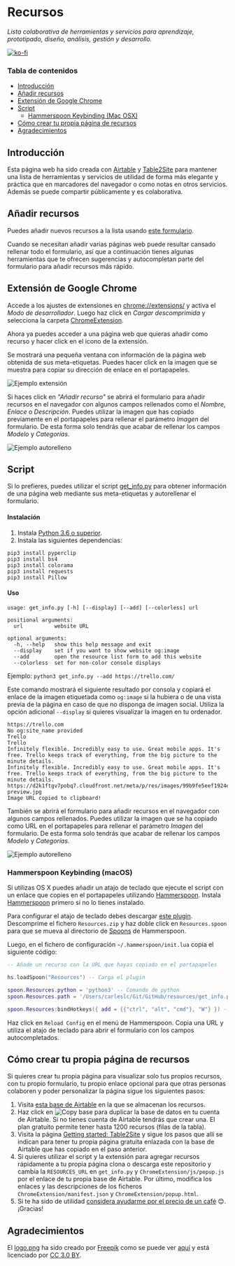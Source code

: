 # Recursos

_Lista colaborativa de herramientas y servicios para aprendizaje, prototipado, diseño, análisis, gestión y desarrollo._

[![ko-fi](https://www.ko-fi.com/img/githubbutton_sm.svg)](https://ko-fi.com/carleslc)

### Tabla de contenidos

<!-- MarkdownTOC -->

- [Introducción](#introducción)
- [Añadir recursos](#añadir-recursos)
- [Extensión de Google Chrome](#extensión-de-google-chrome)
- [Script](#script)
  - [Hammerspoon Keybinding (Mac OSX)](#hammerspoon-keybinding-macos)
- [Cómo crear tu propia página de recursos](#cómo-crear-tu-propia-página-de-recursos)
- [Agradecimientos](#agradecimientos)

<!-- MarkdownTOC -->

## Introducción

Esta página web ha sido creada con [Airtable](https://airtable.com/) y [Table2Site](https://table2site.com/) para mantener una lista de herramientas y servicios de utilidad de forma más elegante y práctica que en marcadores del navegador o como notas en otros servicios. Además se puede compartir públicamente y es colaborativa.

## Añadir recursos

Puedes añadir nuevos recursos a la lista usando [este formulario](https://airtable.com/shrnzLIolsKJMD9Ql).

Cuando se necesitan añadir varias páginas web puede resultar cansado rellenar todo el formulario, así que a continuación tienes algunas herramientas que te ofrecen sugerencias y autocompletan parte del formulario para añadir recursos más rápido.

## Extensión de Google Chrome

Accede a los ajustes de extensiones en [chrome://extensions/](chrome://extensions/) y activa el *Modo de desarrollador*. Luego haz click en *Cargar descomprimida* y selecciona la carpeta [ChromeExtension](https://minhaskamal.github.io/DownGit/#/home?url=https://github.com/Carleslc/resources/tree/master/ChromeExtension).

Ahora ya puedes acceder a una página web que quieras añadir como recurso y hacer click en el icono de la extensión.

Se mostrará una pequeña ventana con información de la página web obtenida de sus meta-etiquetas. Puedes hacer click en la imagen que se muestra para copiar su dirección de enlace en el portapapeles.

![Ejemplo extensión](https://i.imgur.com/lPaqtCb.png)

Si haces click en *"Añadir recurso"* se abrirá el formulario para añadir recursos en el navegador con algunos campos rellenados como el *Nombre*, *Enlace* o *Descripción*. Puedes utilizar la imagen que has copiado previamente en el portapapeles para rellenar el parámetro _Imagen_ del formulario. De esta forma solo tendrás que acabar de rellenar los campos _Modelo_ y _Categorías_.

![Ejemplo autorelleno](https://i.imgur.com/Q92O3f1.png)

## Script

Si lo prefieres, puedes utilizar el script [get_info.py](https://raw.githubusercontent.com/Carleslc/resources/master/get_info.py) para obtener información de una página web mediante sus meta-etiquetas y autorellenar el formulario.

#### Instalación

1. Instala [Python 3.6 o superior](https://www.python.org/downloads/).
2. Instala las siguientes dependencias:

```
pip3 install pyperclip
pip3 install bs4
pip3 install colorama
pip3 install requests
pip3 install Pillow
```

#### Uso

```
usage: get_info.py [-h] [--display] [--add] [--colorless] url

positional arguments:
  url          website URL

optional arguments:
  -h, --help   show this help message and exit
  --display    set if you want to show website og:image
  --add        open the resource list form to add this website
  --colorless  set for non-color console displays
```

Ejemplo: `python3 get_info.py --add https://trello.com/`

Este comando mostrará el siguiente resultado por consola y copiará el enlace de la imagen etiquetada como `og:image` si la hubiera o de una vista previa de la página en caso de que no disponga de imagen social. Utiliza la opción adicional `--display` si quieres visualizar la imagen en tu ordenador.

```
https://trello.com
No og:site_name provided
Trello
Trello
Infinitely flexible. Incredibly easy to use. Great mobile apps. It's free. Trello keeps track of everything, from the big picture to the minute details.
Infinitely flexible. Incredibly easy to use. Great mobile apps. It's free. Trello keeps track of everything, from the big picture to the minute details.
https://d2k1ftgv7pobq7.cloudfront.net/meta/p/res/images/99b9fe5eef1924ee2fe0306b5cdd6541/home-preview.jpg
Image URL copied to clipboard!
```

También se abrirá el formulario para añadir recursos en el navegador con algunos campos rellenados. Puedes utilizar la imagen que se ha copiado como URL en el portapapeles para rellenar el parámetro _Imagen_ del formulario. De esta forma solo tendrás que acabar de rellenar los campos _Modelo_ y _Categorías_.

![Ejemplo autorelleno](https://i.imgur.com/Q92O3f1.png)

### Hammerspoon Keybinding (macOS)

Si utilizas OS X puedes añadir un atajo de teclado que ejecute el script con un enlace que copies en el portapapeles utilizando [Hammerspoon](http://hammerspoon.org). Instala [Hammerspoon](http://hammerspoon.org) primero si no lo tienes instalado.

Para configurar el atajo de teclado debes descargar [este plugin](https://github.com/Carleslc/Spoons/blob/master/Spoons/Resources.spoon/markdown/Resources.md). Descomprime el fichero `Resources.zip` y haz doble click en `Resources.spoon` para que se mueva al directorio de [Spoons](https://github.com/Hammerspoon/hammerspoon/blob/master/SPOONS.md) de Hammerspoon.

Luego, en el fichero de configuración `~/.hammerspoon/init.lua` copia el siguiente código:

```lua
-- Añade un recurso con la URL que hayas copiado en el portapapeles

hs.loadSpoon("Resources") -- Carga el plugin

spoon.Resources.python = 'python3' -- Comando de python
spoon.Resources.path = '/Users/carleslc/Git/GitHub/resources/get_info.py' -- Cambia el directorio donde se encuentra el script

spoon.Resources:bindHotkeys({ add = {{"ctrl", "alt", "cmd"}, "W"} }) -- Atajo de teclado Ctrl + Alt + Cmd + W
```

Haz click en `Reload Config` en el menú de Hammerspoon. Copia una URL y utiliza el atajo de teclado para abrir el formulario con los campos autocompletados.

## Cómo crear tu propia página de recursos

Si quieres crear tu propia página para visualizar solo tus propios recursos, con tu propio formulario, tu propio enlace opcional para que otras personas colaboren y poder personalizar la página sigue los siguientes pasos:

1. Visita [esta base de Airtable](https://airtable.com/shr1jTThqSwdL3ZWN) en la que se almacenan los recursos.
2. Haz click en ![Copy base](https://i.imgur.com/vTfzOJp.png) para duplicar la base de datos en tu cuenta de Airtable. Si no tienes cuenta de Airtable tendrás que crear una. El plan gratuito permite tener hasta 1200 recursos (filas de la tabla).
3. Visita la página [Getting started: Table2Site](https://table2site.com/documentation/getting-started) y sigue los pasos que allí se indican para tener tu propia página gratuita enlazada con la base de Airtable que has copiado en el paso anterior.
4. Si quieres utilizar el script y la extensión para agregar recursos rápidamente a tu propia página clona o descarga este repositorio y cambia la `RESOURCES_URL` en `get_info.py` y `ChromeExtension/js/popup.js` por el enlace de tu propia base de Airtable. Por último, modifica los enlaces y las descripciones de los ficheros `ChromeExtension/manifest.json` y `ChromeExtension/popup.html`.
5. Si te ha sido de utilidad [considera ayudarme por el precio de un café](https://ko-fi.com/carleslc) 😊. ¡Gracias!

## Agradecimientos

El [logo.png](https://github.com/Carleslc/resources/blob/master/ChromeExtension/logo.png) ha sido creado por [Freepik](https://www.freepik.com/ "Freepik") como se puede ver [aquí](https://www.flaticon.com/free-icon/attachment_1717697) y está licenciado por [CC 3.0 BY](http://creativecommons.org/licenses/by/3.0/ "Creative Commons BY 3.0").
